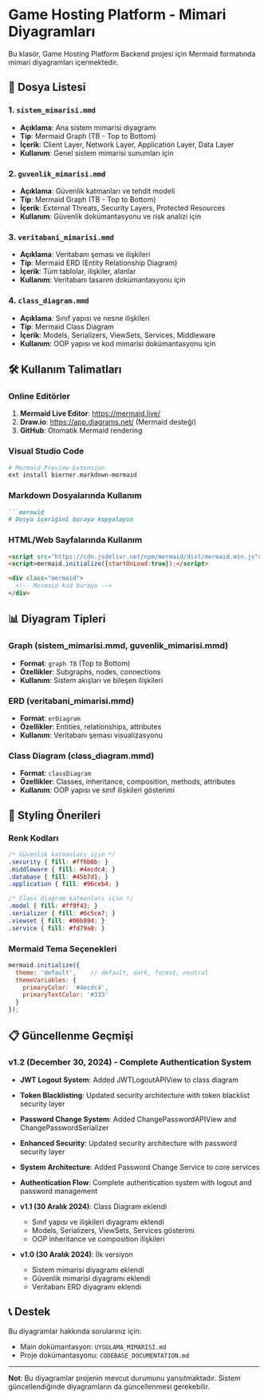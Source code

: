 # Game Hosting Platform - Mimari Diyagramları

Bu klasör, Game Hosting Platform Backend projesi için Mermaid formatında mimari diyagramları içermektedir.

## 📁 Dosya Listesi

### 1. `sistem_mimarisi.mmd`
- **Açıklama**: Ana sistem mimarisi diyagramı
- **Tip**: Mermaid Graph (TB - Top to Bottom)
- **İçerik**: Client Layer, Network Layer, Application Layer, Data Layer
- **Kullanım**: Genel sistem mimarisi sunumları için

### 2. `guvenlik_mimarisi.mmd`
- **Açıklama**: Güvenlik katmanları ve tehdit modeli
- **Tip**: Mermaid Graph (TB - Top to Bottom)
- **İçerik**: External Threats, Security Layers, Protected Resources
- **Kullanım**: Güvenlik dokümantasyonu ve risk analizi için

### 3. `veritabani_mimarisi.mmd`
- **Açıklama**: Veritabanı şeması ve ilişkileri
- **Tip**: Mermaid ERD (Entity Relationship Diagram)
- **İçerik**: Tüm tablolar, ilişkiler, alanlar
- **Kullanım**: Veritabanı tasarım dokümantasyonu için

### 4. `class_diagram.mmd`
- **Açıklama**: Sınıf yapısı ve nesne ilişkileri
- **Tip**: Mermaid Class Diagram
- **İçerik**: Models, Serializers, ViewSets, Services, Middleware
- **Kullanım**: OOP yapısı ve kod mimarisi dokümantasyonu için

## 🛠️ Kullanım Talimatları

### Online Editörler
1. **Mermaid Live Editor**: https://mermaid.live/
2. **Draw.io**: https://app.diagrams.net/ (Mermaid desteği)
3. **GitHub**: Otomatik Mermaid rendering

### Visual Studio Code
```bash
# Mermaid Preview Extension
ext install bierner.markdown-mermaid
```

### Markdown Dosyalarında Kullanım
```markdown
```mermaid
# Dosya içeriğini buraya kopyalayın
```

### HTML/Web Sayfalarında Kullanım
```html
<script src="https://cdn.jsdelivr.net/npm/mermaid/dist/mermaid.min.js"></script>
<script>mermaid.initialize({startOnLoad:true});</script>

<div class="mermaid">
  <!-- Mermaid kod buraya -->
</div>
```

## 📊 Diyagram Tipleri

### Graph (sistem_mimarisi.mmd, guvenlik_mimarisi.mmd)
- **Format**: `graph TB` (Top to Bottom)
- **Özellikler**: Subgraphs, nodes, connections
- **Kullanım**: Sistem akışları ve bileşen ilişkileri

### ERD (veritabani_mimarisi.mmd)
- **Format**: `erDiagram`
- **Özellikler**: Entities, relationships, attributes
- **Kullanım**: Veritabanı şeması visualizasyonu

### Class Diagram (class_diagram.mmd)
- **Format**: `classDiagram`
- **Özellikler**: Classes, inheritance, composition, methods, attributes
- **Kullanım**: OOP yapısı ve sınıf ilişkileri gösterimi

## 🎨 Styling Önerileri

### Renk Kodları
```css
/* Güvenlik katmanları için */
.security { fill: #ff6b6b; }
.middleware { fill: #4ecdc4; }
.database { fill: #45b7d1; }
.application { fill: #96ceb4; }

/* Class diagram katmanları için */
.model { fill: #ff9f43; }
.serializer { fill: #6c5ce7; }
.viewset { fill: #00b894; }
.service { fill: #fd79a8; }
```

### Mermaid Tema Seçenekleri
```javascript
mermaid.initialize({
  theme: 'default',    // default, dark, forest, neutral
  themeVariables: {
    primaryColor: '#4ecdc4',
    primaryTextColor: '#333'
  }
});
```

## 📋 Güncellenme Geçmişi

### v1.2 (December 30, 2024) - Complete Authentication System
- **JWT Logout System**: Added JWTLogoutAPIView to class diagram
- **Token Blacklisting**: Updated security architecture with token blacklist security layer
- **Password Change System**: Added ChangePasswordAPIView and ChangePasswordSerializer
- **Enhanced Security**: Updated security architecture with password security layer
- **System Architecture**: Added Password Change Service to core services
- **Authentication Flow**: Complete authentication system with logout and password management

- **v1.1 (30 Aralık 2024)**: Class Diagram eklendi
  - Sınıf yapısı ve ilişkileri diyagramı eklendi
  - Models, Serializers, ViewSets, Services gösterimi
  - OOP inheritance ve composition ilişkileri

- **v1.0 (30 Aralık 2024)**: İlk versiyon
  - Sistem mimarisi diyagramı eklendi
  - Güvenlik mimarisi diyagramı eklendi
  - Veritabanı ERD diyagramı eklendi

## 📞 Destek

Bu diyagramlar hakkında sorularınız için:
- Main dokümantasyon: `UYGULAMA_MIMARISI.md`
- Proje dokümantasyonu: `CODEBASE_DOCUMENTATION.md`

---

**Not**: Bu diyagramlar projenin mevcut durumunu yansıtmaktadır. Sistem güncellendiğinde diyagramların da güncellenmesi gerekebilir. 